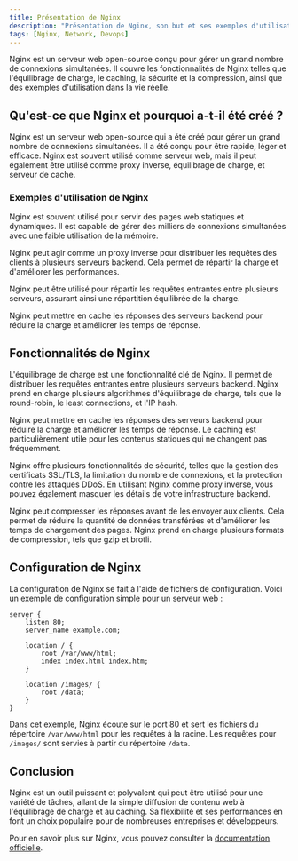 ```yaml
---
title: Présentation de Nginx
description: "Présentation de Nginx, son but et ses exemples d'utilisation dans la vie réelle."
tags: [Nginx, Network, Devops]
---
```


Nginx est un serveur web open-source conçu pour gérer un grand nombre de connexions simultanées. Il couvre les fonctionnalités de Nginx telles que l'équilibrage de charge, le caching, la sécurité et la compression, ainsi que des exemples d'utilisation dans la vie réelle.

<!--truncate-->

## Qu'est-ce que Nginx et pourquoi a-t-il été créé ?

Nginx est un serveur web open-source qui a été créé pour gérer un grand nombre de connexions simultanées. Il a été conçu pour être rapide, léger et efficace. Nginx est souvent utilisé comme serveur web, mais il peut également être utilisé comme proxy inverse, équilibrage de charge, et serveur de cache.

### Exemples d'utilisation de Nginx

Nginx est souvent utilisé pour servir des pages web statiques et dynamiques. Il est capable de gérer des milliers de connexions simultanées avec une faible utilisation de la mémoire.

Nginx peut agir comme un proxy inverse pour distribuer les requêtes des clients à plusieurs serveurs backend. Cela permet de répartir la charge et d'améliorer les performances.

Nginx peut être utilisé pour répartir les requêtes entrantes entre plusieurs serveurs, assurant ainsi une répartition équilibrée de la charge.

Nginx peut mettre en cache les réponses des serveurs backend pour réduire la charge et améliorer les temps de réponse.

## Fonctionnalités de Nginx

L'équilibrage de charge est une fonctionnalité clé de Nginx. Il permet de distribuer les requêtes entrantes entre plusieurs serveurs backend. Nginx prend en charge plusieurs algorithmes d'équilibrage de charge, tels que le round-robin, le least connections, et l'IP hash.

Nginx peut mettre en cache les réponses des serveurs backend pour réduire la charge et améliorer les temps de réponse. Le caching est particulièrement utile pour les contenus statiques qui ne changent pas fréquemment.

Nginx offre plusieurs fonctionnalités de sécurité, telles que la gestion des certificats SSL/TLS, la limitation du nombre de connexions, et la protection contre les attaques DDoS. En utilisant Nginx comme proxy inverse, vous pouvez également masquer les détails de votre infrastructure backend.

Nginx peut compresser les réponses avant de les envoyer aux clients. Cela permet de réduire la quantité de données transférées et d'améliorer les temps de chargement des pages. Nginx prend en charge plusieurs formats de compression, tels que gzip et brotli.

## Configuration de Nginx

La configuration de Nginx se fait à l'aide de fichiers de configuration. Voici un exemple de configuration simple pour un serveur web :

```nginx
server {
    listen 80;
    server_name example.com;

    location / {
        root /var/www/html;
        index index.html index.htm;
    }

    location /images/ {
        root /data;
    }
}
```

Dans cet exemple, Nginx écoute sur le port 80 et sert les fichiers du répertoire `/var/www/html` pour les requêtes à la racine. Les requêtes pour `/images/` sont servies à partir du répertoire `/data`.

## Conclusion

Nginx est un outil puissant et polyvalent qui peut être utilisé pour une variété de tâches, allant de la simple diffusion de contenu web à l'équilibrage de charge et au caching. Sa flexibilité et ses performances en font un choix populaire pour de nombreuses entreprises et développeurs.

Pour en savoir plus sur Nginx, vous pouvez consulter la [documentation officielle](https://nginx.org/en/docs/).

